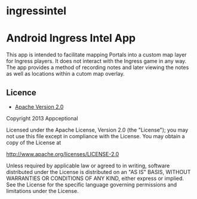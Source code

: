 ingressintel
============
# Android Ingress Intel App
This app is intended to facilitate mapping Portals into a custom map layer for Ingress players. It does not interact with the Ingress game in any way. The app provides a method of recording notes and later viewing the notes as well as locations within a cutom map overlay.

## Licence

* [Apache Version 2.0](http://www.apache.org/licenses/LICENSE-2.0.html)


Copyright 2013 Appceptional

Licensed under the Apache License, Version 2.0 (the "License");
you may not use this file except in compliance with the License.
You may obtain a copy of the License at

 http://www.apache.org/licenses/LICENSE-2.0

Unless required by applicable law or agreed to in writing, software
distributed under the License is distributed on an "AS IS" BASIS,
WITHOUT WARRANTIES OR CONDITIONS OF ANY KIND, either express or implied.
See the License for the specific language governing permissions and
limitations under the License.
